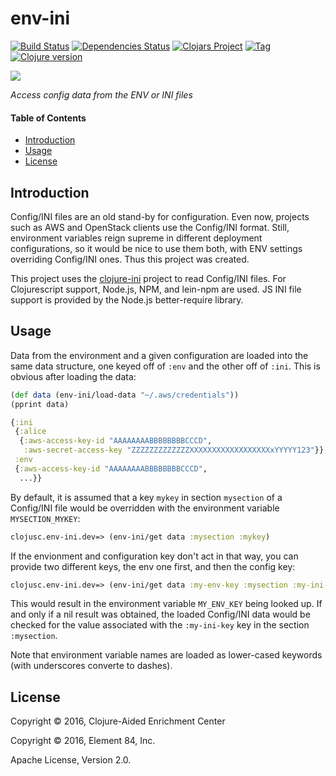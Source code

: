 # env-ini

[![Build Status][travis-badge]][travis]
[![Dependencies Status][deps-badge]][deps]
[![Clojars Project][clojars-badge]][clojars]
[![Tag][tag-badge]][tag]
[![Clojure version][clojure-v]](project.clj)

[![][logo]][logo-large]

*Access config data from the ENV or INI files*


#### Table of Contents

* [Introduction](#introduction-)
* [Usage](#usage-)
* [License](#license-)


## Introduction

Config/INI files are an old stand-by for configuration. Even now, projects such
as AWS and OpenStack clients use the Config/INI format. Still, environment
variables reign supreme in different deployment configurations, so it would be
nice to use them both, with ENV settings overriding Config/INI ones. Thus this
project was created.

This project uses the [clojure-ini][clojure ini] project to read Config/INI
files. For Clojurescript support, Node.js, NPM, and lein-npm are used. JS INI file
support is provided by the Node.js better-require library.


## Usage

Data from the environment and a given configuration are loaded into the same
data structure, one keyed off of `:env` and the other off of `:ini`. This is
obvious after loading the data:

```clj
(def data (env-ini/load-data "~/.aws/credentials"))
(pprint data)
```
```clj
{:ini
 {:alice
  {:aws-access-key-id "AAAAAAAABBBBBBBBCCCD",
   :aws-secret-access-key "ZZZZZZZZZZZZZXXXXXXXXXXXXXXXXXXxYYYYY123"}},
 :env
 {:aws-access-key-id "AAAAAAAABBBBBBBBCCCD",
  ...}}
  ```

By default, it is assumed that a key `mykey` in section `mysection` of a
Config/INI file would be overridden with the environment variable
`MYSECTION_MYKEY`:

```clj
clojusc.env-ini.dev=> (env-ini/get data :mysection :mykey)
```

If the envionment and configuration key don't act in that way, you can provide
two different keys, the env one first, and then the config key:

```clj
clojusc.env-ini.dev=> (env-ini/get data :my-env-key :mysection :my-ini-key)
```

This would result in the environment variable `MY_ENV_KEY` being looked up. If
and only if a nil result was obtained, the loaded Config/INI data would be
checked for the value associated with the `:my-ini-key` key in the section
`:mysection`.

Note that environment variable names are loaded as lower-cased keywords (with
underscores converte to dashes).


## License

Copyright © 2016, Clojure-Aided Enrichment Center

Copyright © 2016, Element 84, Inc.

Apache License, Version 2.0.


<!-- Named page links below: /-->

[travis]: https://travis-ci.org/clojusc/env-ini
[travis-badge]: https://travis-ci.org/clojusc/env-ini.png?branch=master
[deps]: http://jarkeeper.com/clojusc/env-ini
[deps-badge]: http://jarkeeper.com/clojusc/env-ini/status.svg
[logo]: resources/images/logo.png
[logo-large]: resources/images/logo-large.png
[tag-badge]: https://img.shields.io/github/tag/clojusc/env-ini.svg
[tag]: https://github.com/clojusc/env-ini/tags
[clojure-v]: https://img.shields.io/badge/clojure-1.8.0-blue.svg
[clojars]: https://clojars.org/clojusc/env-ini
[clojars-badge]: https://img.shields.io/clojars/v/clojusc/env-ini.svg
[clojure ini]: https://github.com/jonase/clojure-ini
